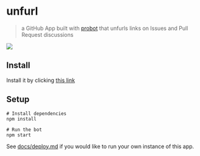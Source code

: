 # unfurl

> a GitHub App built with [probot](https://github.com/probot/probot) that unfurls links on Issues and Pull Request discussions

![](https://user-images.githubusercontent.com/173/32036265-57a501ca-b9e4-11e7-9db3-52374fb7290c.png)

## Install

Install it by clicking [this link](https://probot.github.io/apps/unfurl-links/)

## Setup

```
# Install dependencies
npm install

# Run the bot
npm start
```

See [docs/deploy.md](docs/deploy.md) if you would like to run your own instance of this app.
